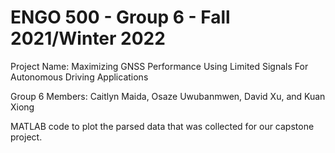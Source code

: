 # ENGO 500 - Group 6 - Fall 2021/Winter 2022

Project Name: Maximizing GNSS Performance Using Limited Signals For Autonomous Driving Applications

Group 6 Members: Caitlyn Maida, Osaze Uwubanmwen, David Xu, and Kuan Xiong
  
MATLAB code to plot the parsed data that was collected for our capstone project.
